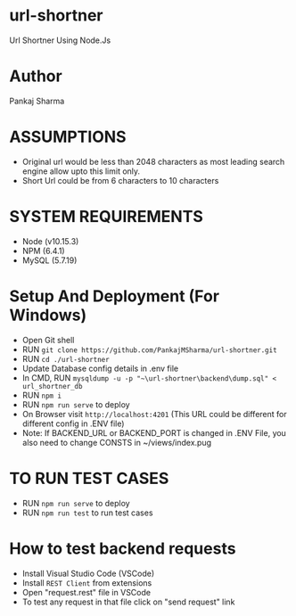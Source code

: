 # url-shortner
Url Shortner Using Node.Js

# Author
Pankaj Sharma

# ASSUMPTIONS
-   Original url would be less than 2048 characters as most leading search engine allow upto this limit only.
-   Short Url could be from 6 characters to 10 characters

# SYSTEM REQUIREMENTS
-   Node (v10.15.3)
-   NPM (6.4.1)
-   MySQL (5.7.19)
 
# Setup And Deployment (For Windows)
-   Open Git shell
-   RUN `git clone https://github.com/PankajMSharma/url-shortner.git`
-   RUN `cd ./url-shortner`
-   Update Database config details in .env file
-   In CMD, RUN `mysqldump -u -p "~\url-shortner\backend\dump.sql" < url_shortner_db`
-   RUN `npm i`
-   RUN `npm run serve` to deploy
-   On Browser visit `http://localhost:4201` (This URL could be different for different config in .ENV file)
-   Note: If BACKEND_URL or BACKEND_PORT is changed in .ENV File, you also need to change CONSTS in ~/views/index.pug

# TO RUN TEST CASES
-   RUN `npm run serve` to deploy
-   RUN `npm run test` to run test cases

# How to test backend requests
-   Install Visual Studio Code (VSCode)
-   Install `REST Client` from extensions
-   Open "request.rest" file in VSCode
-   To test any request in that file click on "send request" link